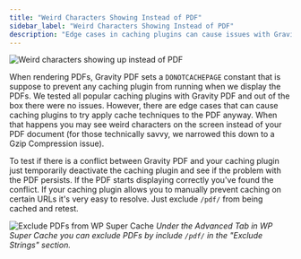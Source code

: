 ```yaml
---
title: "Weird Characters Showing Instead of PDF"
sidebar_label: "Weird Characters Showing Instead of PDF"
description: "Edge cases in caching plugins can cause issues with Gravity PDF. When that happens you may see weird characters on the screen instead of your PDF."
---
```


![Weird characters showing up instead of PDF](https://resources.gravitypdf.com/uploads/2016/05/gzip-display-issue.png)

When rendering PDFs, Gravity PDF sets a `DONOTCACHEPAGE` constant that is suppose to prevent any caching plugin from running when we display the PDFs. We tested all popular caching plugins with Gravity PDF and out of the box there were no issues. However, there are edge cases that can cause caching plugins to try apply cache techniques to the PDF anyway. When that happens you may see weird characters on the screen instead of your PDF document (for those technically savvy, we narrowed this down to a Gzip Compression issue).

To test if there is a conflict between Gravity PDF and your caching plugin just temporarily deactivate the caching plugin and see if the problem with the PDF persists. If the PDF starts displaying correctly you've found the conflict. If your caching plugin allows you to manually prevent caching on certain URLs it's very easy to resolve. Just exclude `/pdf/` from being cached and retest.

![Exclude PDFs from WP Super Cache](https://resources.gravitypdf.com/uploads/2016/05/wp-super-cache.png)
_Under the Advanced Tab in WP Super Cache you can exclude PDFs by include `/pdf/` in the "Exclude Strings" section._
